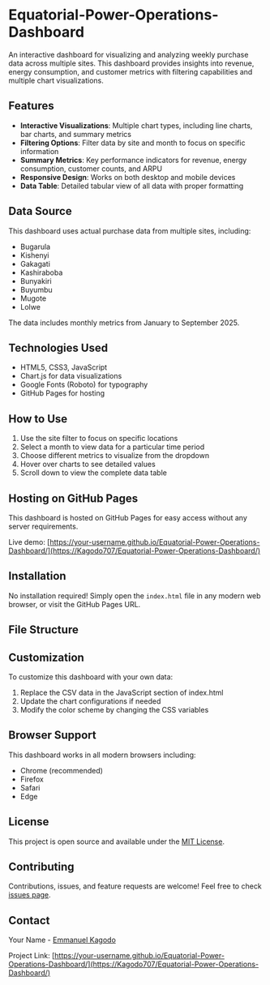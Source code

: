 # Equatorial-Power-Operations-Dashboard

An interactive dashboard for visualizing and analyzing weekly purchase data across multiple sites. This dashboard provides insights into revenue, energy consumption, and customer metrics with filtering capabilities and multiple chart visualizations.

## Features

- **Interactive Visualizations**: Multiple chart types, including line charts, bar charts, and summary metrics
- **Filtering Options**: Filter data by site and month to focus on specific information
- **Summary Metrics**: Key performance indicators for revenue, energy consumption, customer counts, and ARPU
- **Responsive Design**: Works on both desktop and mobile devices
- **Data Table**: Detailed tabular view of all data with proper formatting

## Data Source

This dashboard uses actual purchase data from multiple sites, including:
- Bugarula
- Kishenyi
- Gakagati
- Kashiraboba
- Bunyakiri
- Buyumbu
- Mugote
- Lolwe

The data includes monthly metrics from January to September 2025.

## Technologies Used

- HTML5, CSS3, JavaScript
- Chart.js for data visualizations
- Google Fonts (Roboto) for typography
- GitHub Pages for hosting

## How to Use

1. Use the site filter to focus on specific locations
2. Select a month to view data for a particular time period
3. Choose different metrics to visualize from the dropdown
4. Hover over charts to see detailed values
5. Scroll down to view the complete data table

## Hosting on GitHub Pages

This dashboard is hosted on GitHub Pages for easy access without any server requirements.

Live demo: [https://your-username.github.io/Equatorial-Power-Operations-Dashboard/](https://Kagodo707/Equatorial-Power-Operations-Dashboard/)

## Installation

No installation required! Simply open the `index.html` file in any modern web browser, or visit the GitHub Pages URL.

## File Structure


## Customization

To customize this dashboard with your own data:
1. Replace the CSV data in the JavaScript section of index.html
2. Update the chart configurations if needed
3. Modify the color scheme by changing the CSS variables

## Browser Support

This dashboard works in all modern browsers including:
- Chrome (recommended)
- Firefox
- Safari
- Edge

## License

This project is open source and available under the [MIT License](LICENSE).

## Contributing

Contributions, issues, and feature requests are welcome! Feel free to check [issues page](https://github.com/Kagodo707/Equatorial-Power-Operations-Dashboard/issues).

## Contact

Your Name - [Emmanuel Kagodo](kagsemma@gmail.com)

Project Link: [https://your-username.github.io/Equatorial-Power-Operations-Dashboard/](https://Kagodo707/Equatorial-Power-Operations-Dashboard/)

